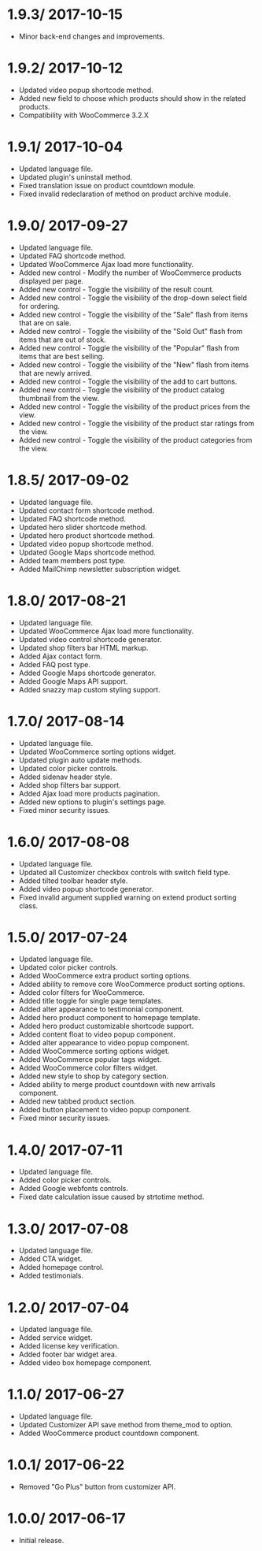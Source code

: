 # 1.9.3/ 2017-10-15

  * Minor back-end changes and improvements.

# 1.9.2/ 2017-10-12

  * Updated video popup shortcode method.
  * Added new field to choose which products should show in the related products.
  * Compatibility with WooCommerce 3.2.X

# 1.9.1/ 2017-10-04

  * Updated language file.
  * Updated plugin's uninstall method.
  * Fixed translation issue on product countdown module.
  * Fixed invalid redeclaration of method on product archive module.

# 1.9.0/ 2017-09-27

  * Updated language file.
  * Updated FAQ shortcode method.
  * Updated WooCommerce Ajax load more functionality.
  * Added new control - Modify the number of WooCommerce products displayed per page.
  * Added new control - Toggle the visibility of the result count.
  * Added new control - Toggle the visibility of the drop-down select field for ordering.
  * Added new control - Toggle the visibility of the "Sale" flash from items that are on sale.
  * Added new control - Toggle the visibility of the "Sold Out" flash from items that are out of stock.
  * Added new control - Toggle the visibility of the "Popular" flash from items that are best selling.
  * Added new control - Toggle the visibility of the "New" flash from items that are newly arrived.
  * Added new control - Toggle the visibility of the add to cart buttons.
  * Added new control - Toggle the visibility of the product catalog thumbnail from the view.
  * Added new control - Toggle the visibility of the product prices from the view.
  * Added new control - Toggle the visibility of the product star ratings from the view.
  * Added new control - Toggle the visibility of the product categories from the view.

# 1.8.5/ 2017-09-02

  * Updated language file.
  * Updated contact form shortcode method.
  * Updated FAQ shortcode method.
  * Updated hero slider shortcode method.
  * Updated hero product shortcode method.
  * Updated video popup shortcode method.
  * Updated Google Maps shortcode method.
  * Added team members post type.
  * Added MailChimp newsletter subscription widget.

# 1.8.0/ 2017-08-21

  * Updated language file.
  * Updated WooCommerce Ajax load more functionality.
  * Updated video control shortcode generator.
  * Updated shop filters bar HTML markup.
  * Added Ajax contact form.
  * Added FAQ post type.
  * Added Google Maps shortcode generator.
  * Added Google Maps API support.
  * Added snazzy map custom styling support.

# 1.7.0/ 2017-08-14

  * Updated language file.
  * Updated WooCommerce sorting options widget.
  * Updated plugin auto update methods.
  * Updated color picker controls.
  * Added sidenav header style.
  * Added shop filters bar support.
  * Added Ajax load more products pagination.
  * Added new options to plugin's settings page.
  * Fixed minor security issues.

# 1.6.0/ 2017-08-08

  * Updated language file.
  * Updated all Customizer checkbox controls with switch field type.
  * Added tilted toolbar header style.
  * Added video popup shortcode generator.
  * Fixed invalid argument supplied warning on extend product sorting class.

# 1.5.0/ 2017-07-24

  * Updated language file.
  * Updated color picker controls.
  * Added WooCommerce extra product sorting options.
  * Added ability to remove core WooCommerce product sorting options.
  * Added color filters for WooCommerce.
  * Added title toggle for single page templates.
  * Added alter appearance to testimonial component.
  * Added hero product component to homepage template.
  * Added hero product customizable shortcode support.
  * Added content float to video popup component.
  * Added alter appearance to video popup component.
  * Added WooCommerce sorting options widget.
  * Added WooCommerce popular tags widget.
  * Added WooCommerce color filters widget.
  * Added new style to shop by category section.
  * Added ability to merge product countdown with new arrivals component.
  * Added new tabbed product section.
  * Added button placement to video popup component.
  * Fixed minor security issues.

# 1.4.0/ 2017-07-11

  * Updated language file.
  * Added color picker controls.
  * Added Google webfonts controls.
  * Fixed date calculation issue caused by strtotime method.

# 1.3.0/ 2017-07-08

  * Updated language file.
  * Added CTA widget.
  * Added homepage control.
  * Added testimonials.

# 1.2.0/ 2017-07-04

  * Updated language file.
  * Added service widget.
  * Added license key verification.
  * Added footer bar widget area.
  * Added video box homepage component.

# 1.1.0/ 2017-06-27

  * Updated language file.
  * Updated Customizer API save method from theme_mod to option.
  * Added WooCommerce product countdown component.

# 1.0.1/ 2017-06-22

  * Removed "Go Plus" button from customizer API.

# 1.0.0/ 2017-06-17

  * Initial release.
